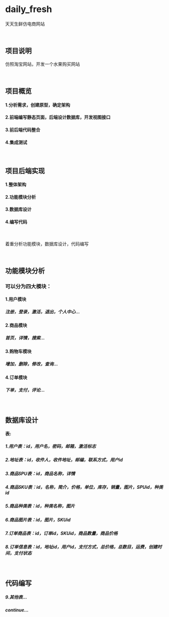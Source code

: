# daily_fresh
天天生鲜仿电商网站

<br>

## 项目说明
仿照淘宝网站，开发一个水果购买网站

<br>

## 项目概览
#### 1.分析需求，创建原型，确定架构
#### 2.前端编写静态页面，后端设计数据库，开发视图接口
#### 3.前后端代码整合
#### 4.集成测试

<br>

## 项目后端实现
#### 1.整体架构
#### 2.功能模块分析
#### 3.数据库设计
#### 4.编写代码

<br>

着重分析功能模块，数据库设计，代码编写

<br>

## 功能模块分析
### 可以分为四大模块：
#### 1.用户模块
##### 注册，登录，激活，退出，个人中心...
#### 2.商品模块
##### 首页，详情，搜索...
#### 3.购物车模块
##### 增加，删除，修改，查询...
#### 4.订单模块
##### 下单，支付，评论...

<br>

## 数据库设计
#### 表:
##### 1.用户表：id，用户名，密码，邮箱，激活标志
##### 2.地址表：id，收件人，收件地址，邮编，联系方式，用户id
##### 3.商品SPU表：id，商品名称，详情
##### 4.商品SKU表：id，名称，简介，价格，单位，库存，销量，图片，SPUid，种类id
##### 5.商品种类表：id，种类名称，图片
##### 6.商品图片表：id，图片，SKUid
##### 7.订单商品表：id，订单id，SKUid，商品数量，商品价格
##### 8.订单信息表：id，地址id，用户id，支付方式，总价格，总数目，运费，创建时间，支付状态

<br>

## 代码编写

##### 9.其他表...
##### continue...

